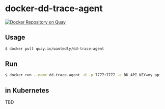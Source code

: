 docker-dd-trace-agent
=====

[![Docker Repository on Quay](https://quay.io/repository/wantedly/dd-trace-agent/status "Docker Repository on Quay")](https://quay.io/repository/wantedly/dd-trace-agent)

## Usage

```bash
$ docker pull quay.io/wantedly/dd-trace-agent
```

## Run

```bash
$ docker run --name dd-trace-agent -d -p 7777:7777 -e DD_API_KEY=my_api_key -e DD_BIND_HOST=0.0.0.0 quay.io/wantedly/dd-trace-agent:latest
```

## in Kubernetes

TBD
